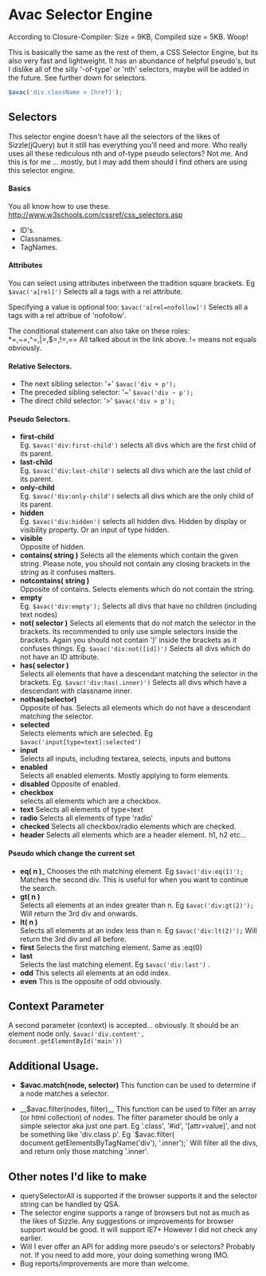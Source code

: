 Avac Selector Engine 
===============================
According to Closure-Compiler: Size = 9KB, Compiled size = 5KB. Woop!

This is basically the same as the rest of them, a CSS Selector Engine, but its also very fast and lightweight. It has an abundance of helpful pseudo's, but I dislike all of the silly '-of-type' or 'nth' selectors, maybe will be added in the future. See further down for selectors.

```javascript
$avac('div.className > [href]');
```

Selectors
-------------
This selector engine doesn't have all the selectors of the likes of Sizzle(jQuery) but it still has everything you'll need and more. Who really uses all these rediculous nth and of-type pseudo selectors? Not me. And this is for me ... mostly, but I may add them should I find others are using this selector engine.

#### Basics
You all know how to use these. http://www.w3schools.com/cssref/css_selectors.asp       
* ID's.    
* Classnames.    
* TagNames.  

#### Attributes
You can select using attributes inbetween the tradition square brackets. 
Eg `$avac('a[rel]')` Selects all a tags with a rel attribute.    

Specifying a value is optional too:
`$avac('a[rel=nofollow]')` Selects all a tags with a rel attribue of 'nofollow'.   

The conditional statement can also take on these roles: *=,~=,^=,|=,$=,!=,== 
All talked about in the link above. != means not equals obviously.    

#### Relative Selectors.
* The next sibling selector: '+'  `$avac('div + p');`   
* The preceded sibling selector: '~' `$avac('div ~ p');`    
* The direct child selector: '>'   `$avac('div > p');`    

#### Pseudo Selectors.
* __first-child__    
Eg. `$avac('div:first-child')` selects all divs which are the first child of its parent.
* __last-child__   
Eg. `$avac('div:last-child')` selects all divs which are the last child of its parent.
* __only-child__    
Eg. `$avac('div:only-child')` selects all divs which are the only child of its parent.
* __hidden__     
Eg. `$avac('div:hidden')` selects all hidden divs. Hidden by display or visibility property. Or an input of type hidden.
* __visible__    
Opposite of hidden.
* __contains( string )__
Selects all the elements which contain the given string. Please note, you should not contain any closing brackets in the string as it confuses matters. 
* __notcontains( string )__    
Opposite of contains. Selects elements which do not contain the string.
* __empty__     
Eg. `$avac('div:empty');` Selects all divs that have no children (including text nodes)
* __not( selector )__
Selects all elements that do not match the selector in the brackets. Its recommended to only use simple selectors inside the brackets. Again you should not contain ')' inside the brackets as it confuses things. 
Eg. `$avac('div:not([id])')` Selects all divs which do not have an ID attribute.
* __has( selector )__    
Selects all elements that have a descendant matching the selector in the brackets.
Eg. `$avac('div:has(.inner)')` Selects all divs which have a descendant with classname inner.
* __nothas(selector)__    
Opposite of has. Selects all elements which do not have a descendant matching the selector. 
* __selected__    
Selects elements which are selected. Eg `$avac('input[type=text]:selected')`
* __input__    
Selects all inputs, including textarea, selects, inputs and buttons
* __enabled__   
Selects all enabled elements. Mostly applying to form elements.
* __disabled__
Opposite of enabled. 
* __checkbox__  
selects all elements which are a checkbox.
* __text__ 
Selects all elements of type=text
* __radio__
Selects all elements of type 'radio'
* __checked__
Selects all checkbox/radio elements which are checked.
* __header__
Selects all elements which are a header element. h1, h2 etc...

#### Pseudo which change the current set
* __eq( n )___
Chooses the nth matching element. Eg `$avac('div:eq(1)');` Matches the second div.
This is useful for when you want to continue the search.
* __gt( n )__    
Selects all elements at an index greater than n. 
Eg `$avac('div:gt(2)');` Will return the 3rd div and onwards.
* __lt( n )__    
Selects all elements at an index less than n. 
Eg `$avac('div:lt(2)');` Will return the 3rd div and all before.
* __first__ 
Selects the first matching element. Same as :eq(0)
* __last__    
Selects the last matching element. Eg `$avac('div:last')` .
* __odd__ 
This selects all elements at an odd index. 
* __even__
This is the opposite of odd obviously.


Context Parameter     
----------------------------
A second parameter (context) is accepted... obviously. It should be an element node only.  `$avac('div.content', document.getElementById('main'))`


Additional Usage.     
------------------------------
* __$avac.match(node, selector)__
This function can be used to determine if a node matches a selector. 

* __$avac.filter(nodes, filter)__
This function can be used to filter an array (or html collection) of nodes. The filter parameter should be only a simple selector aka just one part. Eg '.class', '#id', '[attr=value]', and not be something like 'div.class p'. 
Eg `$avac.filter( document.getElementsByTagName('div'), '.inner');` Will filter all the divs, and return only those matching '.inner'. 

Other notes I'd like to make 
------------------------------------    
* querySelectorAll is supported if the browser supports it and the selector string can be handled by QSA.
* The selector engine supports a range of browsers but not as much as the likes of Sizzle. Any suggestions or improvements for browser support would be good. It will support IE7+ However I did not check any earlier. 
* Will I ever offer an API for adding more pseudo's or selectors? Probably not. If you need to add more, your doing something wrong IMO.
* Bug reports/improvements are more than welcome. 
